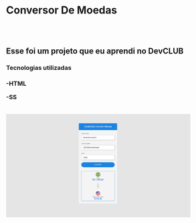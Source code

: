 <h1>Conversor De Moedas</h1>
<br>
<br>
<h2>Esse foi um projeto que eu aprendi no DevCLUB</h2>


<h3>Tecnologias utilizadas<h3>
<p>-HTML</p>
<p>-SS</p>

<br>
<img src="https://github.com/Edivilhian-H/ProjetoConversorDeMoedas/blob/master/assets/imgProjet/BRL%20para%20USD.png?raw=true"/>
<br>
<br>
<br>
<img src=""/>
<br>
<br>
<img src=""/>
